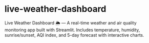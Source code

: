 # live-weather-dashboard
Live Weather Dashboard 🌦 — A real-time weather and air quality monitoring app built with Streamlit. Includes temperature, humidity, sunrise/sunset, AQI index, and 5-day forecast with interactive charts.

